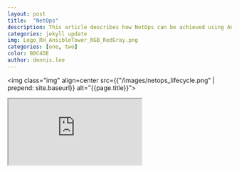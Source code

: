 ```yaml
---
layout: post
title:  "NetOps"
description: This article describes how NetOps can be achieved using Ansible Tower.  
categories: jekyll update
img: Logo_RH_AnsibleTower_RGB_RedGray.png
categories: [one, two]
color: B0C4DE
author: dennis.lee
---
```

<div class="page-container">

<img class="img" align=center src={{"/images/netops_lifecycle.png" | prepend: site.baseurl}}  alt="{{page.title}}">
   
</div>

<iframe src="https://drive.google.com/file/d/11U8llAzP6A_tbS8VOZ2YC-YTE4_MbpJx/preview"></iframe>
